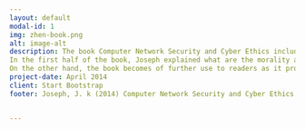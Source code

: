 ```yaml
---
layout: default
modal-id: 1
img: zhen-book.png
alt: image-alt
description: The book Computer Network Security and Cyber Ethics included 2 main topics, cyber ethics and network security.  This book aim for public awareness of the magnitude of cyber security and cyber crimes, the weakness and loopholes inherent in the cyberspace infrastructure and the ways to protect ourselves and society. Joseph claimed that we must have more debate on the need for a strong ethical framework as a way to safeguard cyberspace.
In the first half of the book, Joseph explained what are the morality and ethics and then related them to computer network, after this he talks about the computer network attacks and the role of computer users to protect themselves. In the second half of this book, Joseph mainly talks about the security issue, in terms of different aspects in IT, included mobile systems and cloud, not only the computer network.
On the other hand, the book becomes of further use to readers as it provided the points of what should readers know after reading the materials before each chapters, this is very helpful for the users to highly understand the contents of this book.  
project-date: April 2014
client: Start Bootstrap
footer: Joseph, J. k (2014) Computer Network Security and Cyber Ethics (Forth edition)


---
```

